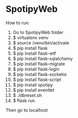 # SpotipyWeb

How to run:
1. Go to SpotipyWeb folder
2. $ virtualenv venv
3. $ source /venv/bin/activate
4. $ pip install flask
5. $ pip install flask-wtf
6. $ pip install flask-sqlalchemy
7. $ pip install flask-migrate
8. $ pip install flask-login
9. $ pip install flask-socketio
10. $ pip install flask-script
11. $ pip install spotipy
12. $ pip install eventlet
13. $ ./dbreset.sh
14. $ flask run

Then go to localhost
